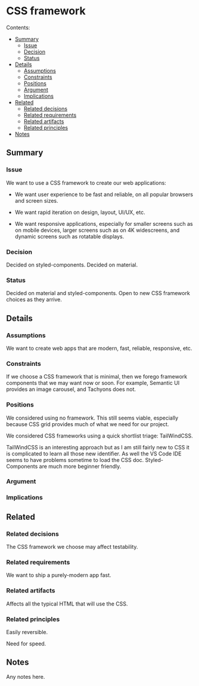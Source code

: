 # CSS framework

Contents:

- [Summary](#summary)
  - [Issue](#issue)
  - [Decision](#decision)
  - [Status](#status)
- [Details](#details)
  - [Assumptions](#assumptions)
  - [Constraints](#constraints)
  - [Positions](#positions)
  - [Argument](#argument)
  - [Implications](#implications)
- [Related](#related)
  - [Related decisions](#related-decisions)
  - [Related requirements](#related-requirements)
  - [Related artifacts](#related-artifacts)
  - [Related principles](#related-principles)
- [Notes](#notes)

## Summary

### Issue

We want to use a CSS framework to create our web applications:

- We want user experience to be fast and reliable, on all popular browsers and screen sizes.

- We want rapid iteration on design, layout, UI/UX, etc.

- We want responsive applications, especially for smaller screens such as on mobile devices, larger screens such as on 4K widescreens, and dynamic screens such as rotatable displays.

### Decision

Decided on styled-components.
Decided on material.

### Status

Decided on material and styled-components. Open to new CSS framework choices as they arrive.

## Details

### Assumptions

We want to create web apps that are modern, fast, reliable, responsive, etc.

### Constraints

If we choose a CSS framework that is minimal, then we forego framework components that we may want now or soon. For example, Semantic UI provides an image carousel, and Tachyons does not.

### Positions

We considered using no framework. This still seems viable, especially because CSS grid provides much of what we need for our project.

We considered CSS frameworks using a quick shortlist triage: TailWindCSS.

TailWindCSS is an interesting approach but as I am still fairly new to CSS it is complicated to learn all those new identifier. As well the VS Code IDE seems to have problems sometime to load the CSS doc. Styled-Components are much more beginner friendly.

### Argument

### Implications

## Related

### Related decisions

The CSS framework we choose may affect testability.

### Related requirements

We want to ship a purely-modern app fast.

### Related artifacts

Affects all the typical HTML that will use the CSS.

### Related principles

Easily reversible.

Need for speed.

## Notes

Any notes here.
